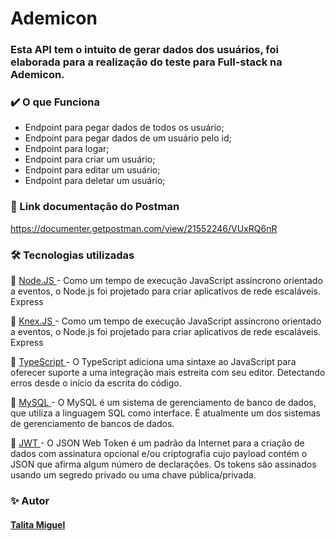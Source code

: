 # Ademicon

### Esta API tem o intuito de gerar dados dos usuários, foi elaborada para a realização do teste para Full-stack na Ademicon.

### :heavy_check_mark: O que Funciona 

- Endpoint para pegar dados de todos os usuário;
- Endpoint para pegar dados de um usuário pelo id;
- Endpoint para logar;
- Endpoint para criar um usuário;
- Endpoint para editar um usuário;
- Endpoint para deletar um usuário;

### 🔗 Link documentação do Postman
https://documenter.getpostman.com/view/21552246/VUxRQ6nR

### 🛠️ Tecnologias utilizadas
<p>🔗 <a href="https://nodejs.org/en/" target="_blank"> Node.JS </a> - Como um tempo de execução JavaScript assíncrono orientado a eventos, o Node.js foi projetado para criar aplicativos de rede escaláveis. Express</p>
<p>🔗 <a href="https://knexjs.org/" target="_blank"> Knex.JS </a> - Como um tempo de execução JavaScript assíncrono orientado a eventos, o Node.js foi projetado para criar aplicativos de rede escaláveis. Express</p>
<p>🔗 <a href="https://www.typescriptlang.org/" target="_blank"> TypeScript <a/> - O TypeScript adiciona uma sintaxe ao JavaScript para oferecer suporte a uma integração mais estreita com seu editor. Detectando erros desde o início da escrita do código.</p>
<p>🔗 <a href="https://www.mysql.com/" target="_blank"> MySQL <a/> - O MySQL é um sistema de gerenciamento de banco de dados, que utiliza a linguagem SQL como interface. É atualmente um dos sistemas de gerenciamento de bancos de dados.</p>
<p>🔗 <a href="https://www.jwt.io/" target="_blank"> JWT <a/> - O JSON Web Token é um padrão da Internet para a criação de dados com assinatura opcional e/ou criptografia cujo payload contém o JSON que afirma algum número de declarações. Os tokens são assinados usando um segredo privado ou uma chave pública/privada.</p>










### ✨ Autor
#### [Talita Miguel](https://github.com/TalitaMiguel)
